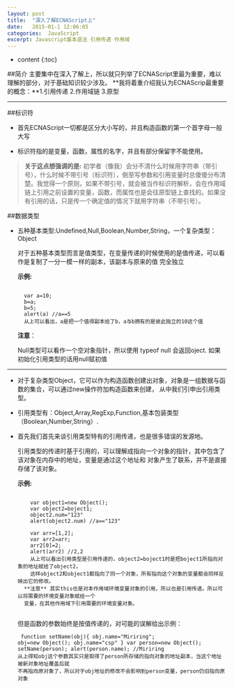 ```yaml
---
layout: post
title:  "深入了解ECNAScript上"
date:   2015-01-1 12:06:05
categories:  JavaScript
excerpt: Javascript基本语法 引用传递 作用域 
---
```


* content
{:toc}

##简介
  主要集中在深入了解上，所以就只列举了ECNAScript里最为重要，难以理解的部分，对于基础知识较少涉及。
  **我将着重介绍我认为ECNAScrip最重要的概念：**1.引用传递  2.作用域链  3.原型
  
---

##标识符

  * 首先ECNAScript一切都是区分大小写的，并且构造函数的第一个首字母一般大写
  
  * 标识符指的是变量，函数，属性的名字，并且有部分保留字不能使用。 
  
  > **关于这点想强调的是:** 初学者（像我）会分不清什么时候用字符串（带引号），什么时候不带引号（标识符），倒至写参数和引用变量时总傻傻分布清楚。我觉得一个原则，如果不带引号，就会被当作标识符解析，会在作用域链上引用之前设置的变量，函数，而属性也是会往原型链上查找的。如果没有引用的话，只是传一个确定值的情况下就用字符串（不带引号）。
  
##数据类型

  * 五种基本类型:Undefined,Null,Boolean,Number,String，一个复杂类型：Object
  
    对于五种基本类型而言是值类型，在变量传递的时候使用的是值传递，可以看作是复制了一分一模一样的副本，该副本与原来的值 完全独立

    **示例:**
  
    <pre><code class="markdown">  
      var a=10;
      b=a; 
      b=5; 
      alert(a) //a==5 
      从上可以看出，a是把一个值得副本给了b，a与b拥有的是彼此独立的10这个值
    </code></pre>
    
    **注意**：
    
    Null类型可以看作一个空对象指针，所以使用 typeof null 会返回oject. 如果初始化引用类型的话用null赋初值
    
  ---
  
  * 对于复杂类型Object，它可以作为构造函数创建出对象，对象是一组数据与函数的集合，可以通过new操作符加构造函数来创建，
  从中我们引申出引用类型。
  
  * 引用类型有：Object,Array,RegExp,Function,基本包装类型（Boolean,Number,String）.
  
  * 首先我们首先来谈引用类型特有的引用传递，也是很多错误的发源地。
  
      引用类型的传递时基于引用的，可以理解成指向一个对象的指针，其中包含了该对象在内存中的地址，变量是通过这个地址和
对象产生了联系，并不是直接存储了该对象。
      
     **示例:**
    
      <pre><code class="markdown">  
        var object1=new Object();
        var object2=boject1;
        object2.num="123"
        alert(object2.num) //a=="123"
        
        var arr=[1,2];
        var arr2=arr;
        arr2[0]=2;
        alert(arr2) //2,2
        从上可以看出引用类型是引用传递的，object2=boject1时是把boject1所指向对象的地址赋给了object2，
        这样object2和object1都指向了同一个对象，所有指向这个对象的变量都会同样反映出它的修改。
      **注意** 其实this也是对本作用域环境变量对象的引用，所以也是引用传递。所以可以将需要的环境变量对象赋给一个
      变量，在其他作用域下引用需要的环境变量对象。
      </code></pre>

      但是函数的参数始终是按值传递的，对可能的误解给出示例：
        <pre><code class="markdown">
            function setName(obj){
              obj.name="Miriring";
              obj=new Object();
              obj.name="csp"
            }
            var person=new Object();
            setName(person);
            alert(person.name);  //Miriring
            从上得知obj这个参数其实只是取得了person所存储的指向对象的地址副本，当这个地址被新对象地址覆盖后就
            不再指向原对象了，所以对于obj地址的修改不会影响到person变量，person仍旧指向原对象
        </code></pre>
